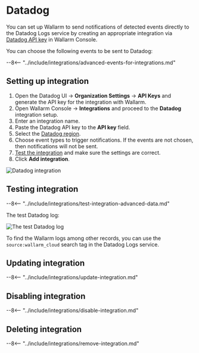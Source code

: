 # Datadog

You can set up Wallarm to send notifications of detected events directly to the Datadog Logs service by creating an appropriate integration via [Datadog API key](https://docs.datadoghq.com/account_management/api-app-keys/) in Wallarm Console.

You can choose the following events to be sent to Datadog:

--8<-- "../include/integrations/advanced-events-for-integrations.md"

## Setting up integration

1. Open the Datadog UI → **Organization Settings** → **API Keys** and generate the API key for the integration with Wallarm.
1. Open Wallarm Console → **Integrations** and proceed to the **Datadog** integration setup.
1. Enter an integration name.
1. Paste the Datadog API key to the **API key** field.
1. Select the [Datadog region](https://docs.datadoghq.com/getting_started/site/).
1. Choose event types to trigger notifications. If the events are not chosen, then notifications will not be sent.
1. [Test the integration](#testing-integration) and make sure the settings are correct.
1. Click **Add integration**.

![Datadog integration](../../../images/user-guides/settings/integrations/add-datadog-integration.png)

## Testing integration

--8<-- "../include/integrations/test-integration-advanced-data.md"

The test Datadog log:

![The test Datadog log](../../../images/user-guides/settings/integrations/test-datadog-vuln-detected.png)

To find the Wallarm logs among other records, you can use the `source:wallarm_cloud` search tag in the Datadog Logs service.

## Updating integration

--8<-- "../include/integrations/update-integration.md"

## Disabling integration

--8<-- "../include/integrations/disable-integration.md"

## Deleting integration

--8<-- "../include/integrations/remove-integration.md"
